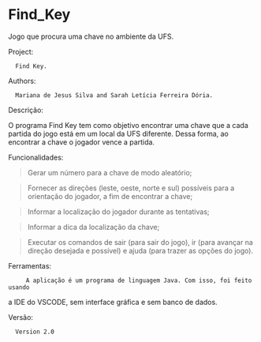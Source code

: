 # Find_Key
Jogo que procura uma chave no ambiente da UFS.


Project:

      Find Key.

Authors: 

      Mariana de Jesus Silva and Sarah Letícia Ferreira Dória.

Descrição:

   O programa Find Key tem como objetivo encontrar uma chave que a cada 
partida do jogo está em um local da UFS diferente. Dessa forma, ao encontrar
a chave o jogador vence a partida.


Funcionalidades:
   > Gerar um número para a chave de modo aleatório;

   > Fornecer as direções (leste, oeste, norte e sul) possíveis 
   para a orientação do jogador, a fim de encontrar a chave;

   > Informar a localização do jogador durante as tentativas;
   
   > Informar a dica da localização da chave;

   > Executar os comandos de sair (para sair do jogo), ir <direcao> 
   (para avançar na direção desejada e possível) e ajuda (para trazer as opções do jogo).


Ferramentas:
      
         A aplicação é um programa de linguagem Java. Com isso, foi feito usando 
a IDE do VSCODE, sem interface gráfica e sem banco de dados.


Versão:

      Version 2.0
